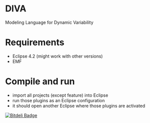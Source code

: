 DIVA
====

Modeling Language for Dynamic Variability


# Requirements

- Eclipse 4.2 (might work with other versions)
- EMF

# Compile and run

- import all projects (except feature) into Eclipse
- run those plugins as an Eclipse configuration
- it should open another Eclipse where those plugins are activated



[![Bitdeli Badge](https://d2weczhvl823v0.cloudfront.net/SINTEF-9012/diva/trend.png)](https://bitdeli.com/free "Bitdeli Badge")

